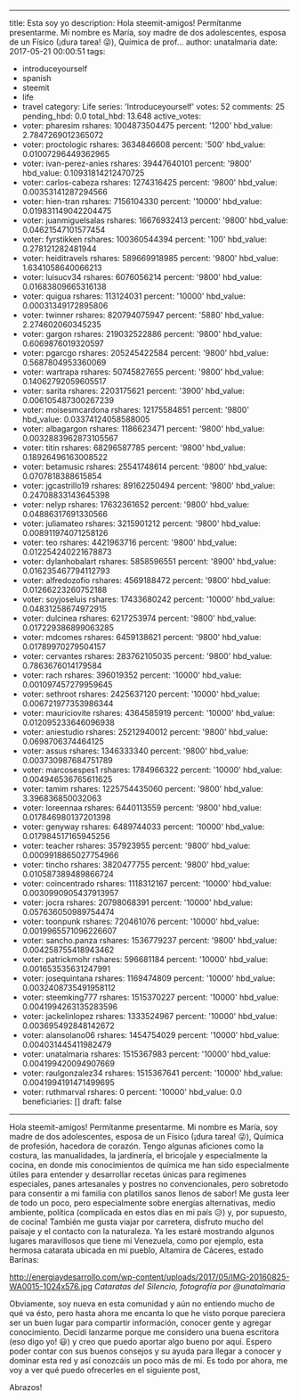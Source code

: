 
---
title: Esta soy yo
description: Hola steemit-amigos! Permítanme  presentarme. Mi nombre es María, soy
  madre de dos adolescentes, esposa de un Físico (¡dura tarea! 😜), Química de prof...
author: unatalmaria
date: 2017-05-21 00:00:51
tags:
- introduceyourself
- spanish
- steemit
- life
- travel
category: Life
series: 'Introduceyourself'
votes: 52
comments: 25
pending_hbd: 0.0
total_hbd: 13.648
active_votes:
- voter: pharesim
  rshares: 1004873504475
  percent: '1200'
  hbd_value: 2.7847269012365072
- voter: proctologic
  rshares: 3634846608
  percent: '500'
  hbd_value: 0.01007296449362965
- voter: ivan-perez-anies
  rshares: 39447640101
  percent: '9800'
  hbd_value: 0.10931814212470725
- voter: carlos-cabeza
  rshares: 1274316425
  percent: '9800'
  hbd_value: 0.00353141287294566
- voter: hien-tran
  rshares: 7156104330
  percent: '10000'
  hbd_value: 0.019831149042204475
- voter: juanmiguelsalas
  rshares: 16676932413
  percent: '9800'
  hbd_value: 0.04621547101577454
- voter: fyrstikken
  rshares: 100360544394
  percent: '100'
  hbd_value: 0.278121282481944
- voter: heiditravels
  rshares: 589669918985
  percent: '9800'
  hbd_value: 1.6341058640066213
- voter: luisucv34
  rshares: 6076056214
  percent: '9800'
  hbd_value: 0.01683809665316138
- voter: quigua
  rshares: 113124031
  percent: '10000'
  hbd_value: 0.00031349172895806
- voter: twinner
  rshares: 820794075947
  percent: '5880'
  hbd_value: 2.274602060345235
- voter: gargon
  rshares: 219032522886
  percent: '9800'
  hbd_value: 0.6069876019320597
- voter: pgarcgo
  rshares: 205245422584
  percent: '9800'
  hbd_value: 0.5687804953360069
- voter: wartrapa
  rshares: 50745827655
  percent: '9800'
  hbd_value: 0.14062792059605517
- voter: sarita
  rshares: 2203175621
  percent: '3900'
  hbd_value: 0.006105487300267239
- voter: moisesmcardona
  rshares: 12175584851
  percent: '9800'
  hbd_value: 0.03374124058588005
- voter: albagargon
  rshares: 1186623471
  percent: '9800'
  hbd_value: 0.0032883962873105567
- voter: titin
  rshares: 68296587785
  percent: '9800'
  hbd_value: 0.18926496163008522
- voter: betamusic
  rshares: 25541748614
  percent: '9800'
  hbd_value: 0.0707818388615854
- voter: jgcastrillo19
  rshares: 89162250494
  percent: '9800'
  hbd_value: 0.24708833143645398
- voter: nelyp
  rshares: 17632361652
  percent: '9800'
  hbd_value: 0.04886317691330566
- voter: juliamateo
  rshares: 3215901212
  percent: '9800'
  hbd_value: 0.008911974071258126
- voter: teo
  rshares: 4421963716
  percent: '9800'
  hbd_value: 0.012254240221678873
- voter: dylanhobalart
  rshares: 5858596551
  percent: '8900'
  hbd_value: 0.016235467794112793
- voter: alfredozofio
  rshares: 4569188472
  percent: '9800'
  hbd_value: 0.01266223260752188
- voter: soyjoseluis
  rshares: 17433680242
  percent: '10000'
  hbd_value: 0.04831258674972915
- voter: dulcinea
  rshares: 6217253974
  percent: '9800'
  hbd_value: 0.017229386899063285
- voter: mdcomes
  rshares: 6459138621
  percent: '9800'
  hbd_value: 0.01789970279504157
- voter: cervantes
  rshares: 283762105035
  percent: '9800'
  hbd_value: 0.7863676014179584
- voter: rach
  rshares: 396019352
  percent: '10000'
  hbd_value: 0.001097457279959645
- voter: sethroot
  rshares: 2425637120
  percent: '10000'
  hbd_value: 0.006721977353986344
- voter: mauriciovite
  rshares: 4364585919
  percent: '10000'
  hbd_value: 0.012095233646096938
- voter: aniestudio
  rshares: 25212940012
  percent: '9800'
  hbd_value: 0.0698706374464125
- voter: assus
  rshares: 1346333340
  percent: '9800'
  hbd_value: 0.003730987684751789
- voter: marcosespes1
  rshares: 1784966322
  percent: '10000'
  hbd_value: 0.004946536765611625
- voter: tamim
  rshares: 1225754435060
  percent: '9800'
  hbd_value: 3.396836850032063
- voter: loreennaa
  rshares: 6440113559
  percent: '9800'
  hbd_value: 0.017846980137201398
- voter: genyway
  rshares: 6489744033
  percent: '10000'
  hbd_value: 0.017984517165945256
- voter: teacher
  rshares: 357923955
  percent: '9800'
  hbd_value: 0.0009918865027754966
- voter: tincho
  rshares: 3820477755
  percent: '9800'
  hbd_value: 0.010587389489866724
- voter: coincentrado
  rshares: 1118312167
  percent: '10000'
  hbd_value: 0.0030990905437913957
- voter: jocra
  rshares: 20798068391
  percent: '10000'
  hbd_value: 0.057636050989754474
- voter: toonpunk
  rshares: 720461076
  percent: '10000'
  hbd_value: 0.0019965571096226607
- voter: sancho.panza
  rshares: 1536779237
  percent: '9800'
  hbd_value: 0.004258755418943462
- voter: patrickmohr
  rshares: 596681184
  percent: '10000'
  hbd_value: 0.001653535631247991
- voter: josequintana
  rshares: 1169474809
  percent: '10000'
  hbd_value: 0.0032408735491958112
- voter: steemking777
  rshares: 1515370227
  percent: '10000'
  hbd_value: 0.0041994263135283596
- voter: jackelinlopez
  rshares: 1333524967
  percent: '10000'
  hbd_value: 0.003695492848142672
- voter: alansolano06
  rshares: 1454754029
  percent: '10000'
  hbd_value: 0.004031445411982479
- voter: unatalmaria
  rshares: 1515367983
  percent: '10000'
  hbd_value: 0.004199420094907669
- voter: raulgonzalez34
  rshares: 1515367641
  percent: '10000'
  hbd_value: 0.0041994191471499695
- voter: ruthmarval
  rshares: 0
  percent: '10000'
  hbd_value: 0.0
beneficiaries: []
draft: false
---

Hola steemit-amigos! Permítanme  presentarme. Mi nombre es María, soy madre de dos adolescentes, esposa de un Físico (¡dura tarea! 😜), Química de profesión, hacedora de corazón. Tengo algunas aficiones como la costura, las manualidades, la jardinería, el bricojale y especialmente la cocina, en donde mis conocimientos de química me han sido especialmente útiles para entender y desarrollar recetas únicas para regímenes especiales, panes artesanales y postres no convencionales, pero sobretodo para consentir a mi familia con platillos sanos llenos de sabor!
Me gusta leer de todo un poco, pero especialmente sobre energías alternativas, medio ambiente, política (complicada en estos días en mi país 😥) y, por supuesto, de cocina!
También me gusta viajar por carretera, disfruto mucho del paisaje y el contacto con la naturaleza. Ya les estaré mostrando algunos lugares maravillosos que tiene mi Venezuela, como por ejemplo, esta hermosa catarata ubicada en mi pueblo, Altamira de Cáceres, estado Barinas:

http://energiaydesarrollo.com/wp-content/uploads/2017/05/IMG-20160825-WA0015-1024x576.jpg
*Cataratas del Silencio, fotografía por @unatalmaria*

Obviamente, soy nueva en esta comunidad y aún no entiendo mucho de qué va ésto, pero hasta ahora me encanta lo que he visto porque pareciera ser un buen lugar para compartir información, conocer gente y agregar conocimiento.  Decidí lanzarme porque me considero una buena escritora (eso digo yo! 😃) y creo que puedo aportar algo bueno por aquí. 
Espero poder contar con sus buenos consejos y su ayuda para llegar a conocer y dominar esta red y así conozcáis un poco más de mi.
Es todo por ahora, me voy a ver qué puedo ofrecerles en el siguiente post,

Abrazos! 
